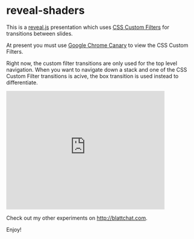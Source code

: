 reveal-shaders
==================


This is a <a href="http://lab.hakim.se/reveal-js/#/" target="_blank">reveal.js</a> presentation which uses <a href="http://html.adobe.com/webstandards/csscustomfilters" target="_blank">CSS Custom Filters</a> for transitions between slides.

At present you must use <a href="http://html.adobe.com/webstandards/csscustomfilters/" target="_blank">Google Chrome Canary</a> to view the CSS Custom Filters.

Right now, the custom filter transitions are only used for the top level navigation.  When you want to navigate down a stack and one of the CSS Custom Filter transitions is acive, the box transition is used instead to differentiate.

<iframe width="420" height="315" src="http://www.youtube.com/embed/5ja_CcM4his" frameborder="0" allowfullscreen></iframe>

Check out my other experiments on <http://blattchat.com>.

Enjoy!

